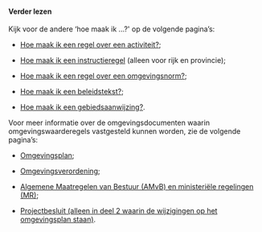 ﻿#### Verder lezen

Kijk voor de andere ‘hoe maak ik …?' op de volgende pagina’s:

-   [Hoe maak ik een regel over een
    activiteit?](/hoe-maak-ik-een-regel-over-een-activiteit);

-   [Hoe maak ik een instructieregel](/hoe-maak-ik-een-instructieregel) (alleen
    voor rijk en provincie);

-   [Hoe maak ik een regel over een omgevingsnorm?](/hoe-maak-ik-een-omgevingsnorm);

-   [Hoe maak ik een beleidstekst?](/hoe-maak-ik-een-beleidstekst);

-   [Hoe maak ik een gebiedsaanwijzing?](/hoe-maak-ik-een-gebiedsaanwijzing).

Voor meer informatie over de omgevingsdocumenten waarin omgevingswaarderegels
vastgesteld kunnen worden, zie de volgende pagina’s:

-   [Omgevingsplan](/omgevingsplan);

-   [Omgevingsverordening](/omgevingsverordening);

-   [Algemene Maatregelen van Bestuur (AMvB) en ministeriële regelingen
    (MR)](/amvb-mr);

-   [Projectbesluit (alleen in deel 2 waarin de wijzigingen op het omgevingsplan staan)](/projectbesluit).
